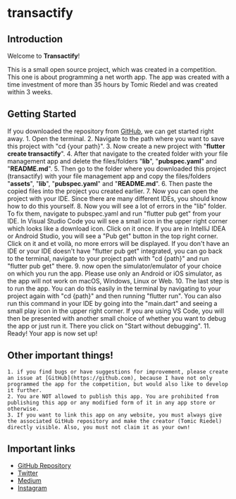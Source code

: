# transactify

## Introduction

Welcome to **Transactify**!

This is a small open source project, which was created in a competition. This one is about programming a net worth app.
The app was created with a time investment of more than 35 hours by Tomic Riedel and was created within 3 weeks.

## Getting Started

If you downloaded the repository from [GitHub](https://github.com/Tomic-Riedel/transactify), we can get started right away.
    1. Open the terminal.
    2. Navigate to the path where you want to save this project with "cd {your path}".
    3. Now create a new project with "**flutter create transactify**".
    4. After that navigate to the created folder with your file management app and delete the files/folders "**lib**", "**pubspec.yaml**" and "**README.md**".
    5. Then go to the folder where you downloaded this project (transactify) with your file management app and copy the files/folders "**assets**", "**lib**", "**pubspec.yaml**" and "**README.md**".
    6. Then paste the copied files into the project you created earlier.
    7. Now you can open the project with your IDE. Since there are many different IDEs, you should know how to do this yourself.
    8. Now you will see a lot of errors in the "lib" folder. To fix them, navigate to pubspec.yaml and run "flutter pub get" from your IDE. In Visual Studio Code you will see a small icon in the upper right corner which looks like a download icon. Click on it once.
    If you are in IntelliJ IDEA or Android Studio, you will see a "Pub get" button in the top right corner. Click on it and et voilà, no more errors will be displayed.
    If you don't have an IDE or your IDE doesn't have "flutter pub get" integrated, you can go back to the terminal, navigate to your project path with "cd {path}" and run "flutter pub get" there.
    9. now open the simulator/emulator of your choice on which you run the app. Please use only an Android or iOS simulator, as the app will not work on macOS, Windows, Linux or Web.
    10. The last step is to run the app. You can do this easily in the terminal by navigating to your project again with "cd {path}" and then running "flutter run".
        You can also run this command in your IDE by going into the "main.dart" and seeing a small play icon in the upper right corner. If you are using VS Code, you will then be presented with another small choice of whether you want to debug the app or just run it. There you click on "Start without debugging".
    11. Ready! Your app is now set up!


## Other important things!
    1. if you find bugs or have suggestions for improvement, please create an issue at [GitHub](https://github.com), because I have not only programmed the app for the competition, but would also like to develop it further.
    2. You are NOT allowed to publish this app. You are prohibited from publishing this app or any modified form of it in any app store or otherwise.
    3. If you want to link this app on any website, you must always give the associated GitHub repository and make the creator (Tomic Riedel) directly visible. Also, you must not claim it as your own!

## Important links
- [GitHub Repository](https://github.com/Tomic-Riedel/transactify)
- [Twitter](https://twitter.com/TomicRiedel)
- [Medium](https://tomicriedel.medium.com)
- [Instagram](https://www.instagram.com/tomicriedel)
